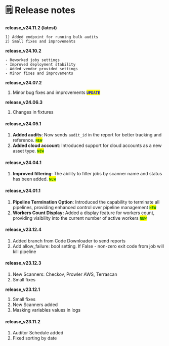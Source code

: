 # 🗒️ Release notes

**release\_v24.11.2 (latest)**

```
1) Added endpoint for running bulk audits
2) Small fixes and improvements
```

**release\_v24.10.2**

```
- Reworked jobs settings
- Improved deployment stability 
- Added vendor provided settings
- Minor fixes and improvements
```

**release\_v24.07.2**

1. Minor bug fixes and improvements <mark style="color:blue;">**`UPDATE`**</mark>

**release\_v24.06.3**

1. Changes in fixtures

#### release\_v24.05.1&#x20;

1. **Added audits**: Now sends `audit_id` in the report for better tracking and reference. <mark style="color:green;">**`NEW`**</mark>
2. **Added cloud account**: Introduced support for cloud accounts as a new asset type. <mark style="color:green;">**`NEW`**</mark>

#### release\_v24.04.1&#x20;

1. **Improved filtering**: The ability to filter jobs by scanner name and status has been added. <mark style="color:green;">**`NEW`**</mark>

#### release\_v24.01.1&#x20;

1. **Pipeline Termination Option**: Introduced the capability to terminate all pipelines, providing enhanced control over pipeline management <mark style="color:green;">**`NEW`**</mark>
2. **Workers Count Display:** Added a display feature for workers count, providing visibility into the current number of active workers <mark style="color:green;">**`NEW`**</mark>

#### release\_v23.12.4&#x20;

1. Added branch from Code Downloader to send reports
2. Add allow\_failure: bool setting. If False - non-zero exit code from job will kill pipeline

#### release\_v23.12.3&#x20;

1. New Scanners: Checkov, Prowler AWS, Terrascan
2. Small fixes

**release\_v23.12.1**

1. Small fixes
2. New Scanners added
3. Masking variables values in logs

#### release\_v23.11.2

1. Auditor Schedule added
2. Fixed sorting by date
